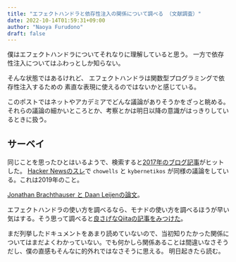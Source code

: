 ```yaml
---
title: "エフェクトハンドラと依存性注入の関係について調べる （文献調査）"
date: 2022-10-14T01:59:31+09:00
author: "Naoya Furudono"
draft: false
---
```


僕はエフェクトハンドラについてそれなりに理解していると思う。
一方で依存性注入についてはふわっとしか知らない。

そんな状態ではあるけれど、
エフェクトハンドラは関数型プログラミングで依存性注入するための
素直な表現に使えるのではないかと感じている。

このポストではネットやアカデミアでどんな議論がありそうかをざっと眺める。
それらの議論の細かいところとか、考察とかは明日以降の意識がはっきりしているときに扱う。

## サーベイ

同じことを思ったひとはいるようで、検索すると[2017年のブログ記事](https://danidiaz.medium.com/free-monads-and-effect-handlers-vs-dependency-injection-bca2eb95e580)がヒットした。
[Hacker Newsのスレ](https://news.ycombinator.com/item?id=20513108)で `chowells`
と `kybernetikos` が同様の議論をしている。これは2019年のこと。

[Jonathan Brachthauser と Daan Leijenの論文](https://www.microsoft.com/en-us/research/publication/programming-with-implicit-values-functions-and-control-or-implicit-functions-dynamic-binding-with-lexical-scoping/)。

エフェクトハンドラの使い方を調べるなら、モナドの使い方を調べるほうが早い気はする。そう思って調べると[良さげなQiitaの記事をみつけた](https://qiita.com/lotz/items/a903d3b2aec0c1d4f3ce#full_moon-extensible-effects)。

まだ列挙したドキュメントをあまり読めていないので、当初知りたかった関係についてはまだよくわかっていない。でも何かしら関係あることは間違いなさそうだし、僕の直感もそんなに的外れではなさそうに思える。
明日起きたら読む。

